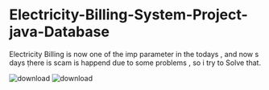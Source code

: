 # Electricity-Billing-System-Project-java-Database
Electricity Billing is now one of the imp parameter in the todays , and now s days ṭhere is scam is happend due to some problems , so i try to Solve that.


![download](https://github.com/user-attachments/assets/68143622-1f22-48b6-9f69-dc06a98a2537)
![download](https://github.com/user-attachments/assets/bdcc1632-976d-42a3-a564-4b2434e9ca5d)
